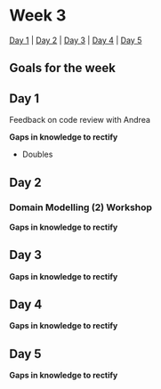 # Week 3

[Day 1](#day-1) | [Day 2](#day-2) | [Day 3](#day-3) | [Day 4](#day-4) | [Day 5](#day-5)

## Goals for the week

## Day 1

Feedback on code review with Andrea

**Gaps in knowledge to rectify**
- Doubles

## Day 2

### Domain Modelling (2) Workshop





**Gaps in knowledge to rectify**

## Day 3

**Gaps in knowledge to rectify**

## Day 4

**Gaps in knowledge to rectify**


## Day 5


**Gaps in knowledge to rectify**

